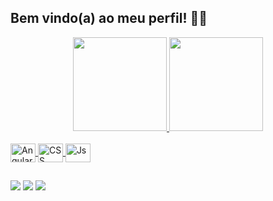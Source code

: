 ## Bem vindo(a) ao meu perfil! 👩‍💻

<div align="center">
  <a href="https://github.com/RafaelGChaves">
  <img height="150em" src="https://github-readme-stats.vercel.app/api?username=RafaelGChaves&show_icons=true&theme=dark&include_all_commits=true&count_private=false"/>
  <img height="150em" src="https://github-readme-stats.vercel.app/api/top-langs/?username=RafaelGChaves&layout=compact&langs_count=7&theme=dark"/>
</div>
  
<div style="display: inline_block"><br>
  <img align="center" alt="Angular" height="30" width="40" src="https://cdn.jsdelivr.net/gh/devicons/devicon/icons/java/java-original.svg">
  <img align="center" alt="CSS" height="30" width="40" src="https://cdn.jsdelivr.net/gh/devicons/devicon/icons/postgresql/postgresql-original.svg">
  <img align="center" alt="Js" height="30" width="40" src="https://cdn.jsdelivr.net/gh/devicons/devicon/icons/spring/spring-original.svg">
</div>
      
##
   
<div> 
  <a href = "mailto:rafaelguichaves@gmail.com"><img src="https://img.shields.io/badge/Gmail-D14836?style=for-the-badge&logo=gmail&logoColor=white" target="_blank"></a>
   <a href="https://www.linkedin.com/in/rafaelguichaves/" target="_blank"><img src="https://img.shields.io/badge/-LinkedIn-%230077B5?style=for-the-badge&logo=linkedin&logoColor=white" target="_blank"></a>   
  <a href = "https://www.instagram.com/rchavinho"><img src="https://img.shields.io/badge/Instagram-E4405F?style=for-the-badge&logo=instagram&logoColor=white"></a>
</div>
 
